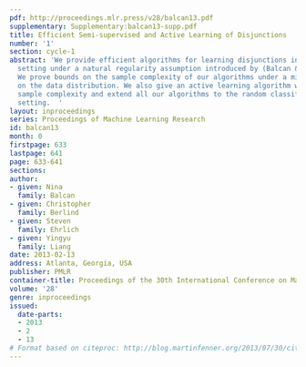 ```yaml
---
pdf: http://proceedings.mlr.press/v28/balcan13.pdf
supplementary: Supplementary:balcan13-supp.pdf
title: Efficient Semi-supervised and Active Learning of Disjunctions
number: '1'
section: cycle-1
abstract: 'We provide efficient algorithms for learning disjunctions in the semi-supervised
  setting under a natural regularity assumption introduced by (Balcan & Blum, 2005).
  We prove bounds on the sample complexity of our algorithms under a mild restriction
  on the data distribution. We also give an active learning algorithm with improved
  sample complexity and extend all our algorithms to the random classification noise
  setting.  '
layout: inproceedings
series: Proceedings of Machine Learning Research
id: balcan13
month: 0
firstpage: 633
lastpage: 641
page: 633-641
sections: 
author:
- given: Nina
  family: Balcan
- given: Christopher
  family: Berlind
- given: Steven
  family: Ehrlich
- given: Yingyu
  family: Liang
date: 2013-02-13
address: Atlanta, Georgia, USA
publisher: PMLR
container-title: Proceedings of the 30th International Conference on Machine Learning
volume: '28'
genre: inproceedings
issued:
  date-parts:
  - 2013
  - 2
  - 13
# Format based on citeproc: http://blog.martinfenner.org/2013/07/30/citeproc-yaml-for-bibliographies/
---
```

